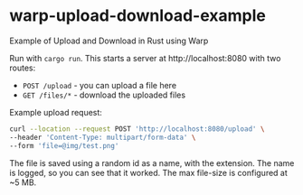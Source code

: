 # warp-upload-download-example
Example of Upload and Download in Rust using Warp

Run with `cargo run`. This starts a server at http://localhost:8080 with two routes:

* `POST /upload` - you can upload a file here
* `GET /files/*` - download the uploaded files

Example upload request:

```bash
curl --location --request POST 'http://localhost:8080/upload' \
--header 'Content-Type: multipart/form-data' \
--form 'file=@img/test.png'
```

The file is saved using a random id as a name, with the extension. 
The name is logged, so you can see that it worked.
The max file-size is configured at ~5 MB.
